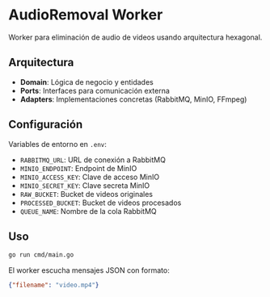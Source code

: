 # AudioRemoval Worker

Worker para eliminación de audio de videos usando arquitectura hexagonal.

## Arquitectura

- **Domain**: Lógica de negocio y entidades
- **Ports**: Interfaces para comunicación externa
- **Adapters**: Implementaciones concretas (RabbitMQ, MinIO, FFmpeg)

## Configuración

Variables de entorno en `.env`:
- `RABBITMQ_URL`: URL de conexión a RabbitMQ
- `MINIO_ENDPOINT`: Endpoint de MinIO
- `MINIO_ACCESS_KEY`: Clave de acceso MinIO
- `MINIO_SECRET_KEY`: Clave secreta MinIO
- `RAW_BUCKET`: Bucket de videos originales
- `PROCESSED_BUCKET`: Bucket de videos procesados
- `QUEUE_NAME`: Nombre de la cola RabbitMQ

## Uso

```bash
go run cmd/main.go
```

El worker escucha mensajes JSON con formato:
```json
{"filename": "video.mp4"}
```